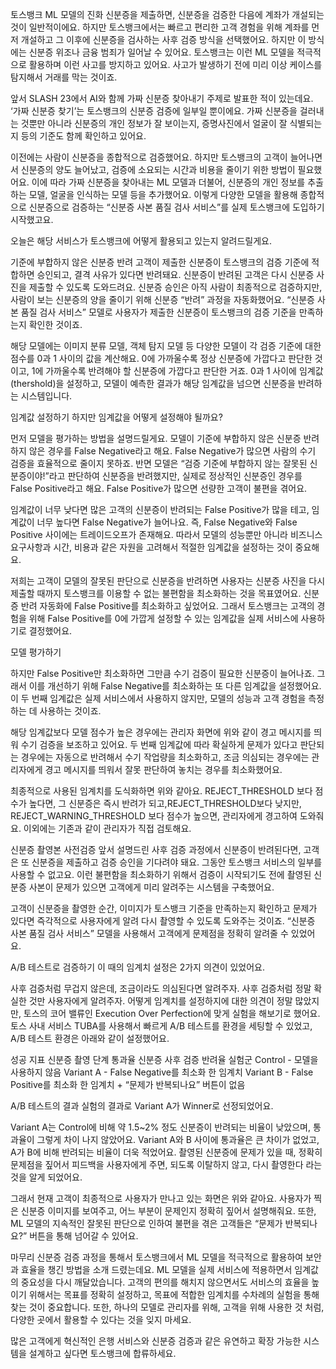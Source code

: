 토스뱅크 ML 모델의 진화
신분증을 제출하면, 신분증을 검증한 다음에 계좌가 개설되는 것이 일반적이에요. 하지만 토스뱅크에서는 빠르고 편리한 고객 경험을 위해 계좌를 먼저 개설하고 그 이후에 신분증을 검사하는 사후 검증 방식을 선택했어요. 하지만 이 방식에는 신분증 위조나 금융 범죄가 일어날 수 있어요. 토스뱅크는 이런 ML 모델을 적극적으로 활용하며 이런 사고를 방지하고 있어요. 사고가 발생하기 전에 미리 이상 케이스를 탐지해서 거래를 막는 것이죠. 

앞서 SLASH 23에서 AI와 함께 가짜 신분증 찾아내기 주제로 발표한 적이 있는데요. ‘가짜 신분증 찾기’는 토스뱅크의 신분증 검증에 일부일 뿐이에요. 가짜 신분증을 걸러내는 것뿐만 아니라 신분증의 개인 정보가 잘 보이는지, 증명사진에서 얼굴이 잘 식별되는지 등의 기준도 함께 확인하고 있어요. 


이전에는 사람이 신분증을 종합적으로 검증했어요. 하지만 토스뱅크의 고객이 늘어나면서 신분증의 양도 늘어났고, 검증에 소요되는 시간과 비용을 줄이기 위한 방법이 필요했어요. 이에 따라 가짜 신분증을 찾아내는 ML 모델과 더불어, 신분증의 개인 정보를 추출하는 모델, 얼굴을 인식하는 모델 등을 추가했어요. 이렇게 다양한 모델을 활용해 종합적으로 신분증으로 검증하는 “신분증 사본 품질 검사 서비스”를 실제 토스뱅크에 도입하기 시작했고요.

오늘은 해당 서비스가 토스뱅크에 어떻게 활용되고 있는지 알려드릴게요.

기준에 부합하지 않은 신분증 반려
고객이 제출한 신분증이 토스뱅크의 검증 기준에 적합하면 승인되고, 결격 사유가 있다면 반려돼요. 신분증이 반려된 고객은 다시 신분증 사진을 제출할 수 있도록 도와드려요. 신분증 승인은 아직 사람이 최종적으로 검증하지만, 사람이 보는 신분증의 양을 줄이기 위해 신분증 “반려” 과정을 자동화했어요. “신분증 사본 품질 검사 서비스” 모델로 사용자가 제출한 신분증이 토스뱅크의 검증 기준을 만족하는지 확인한 것이죠.

해당 모델에는 이미지 분류 모델, 객체 탐지 모델 등 다양한 모델이 각 검증 기준에 대한 점수를 0과 1 사이의 값을 계산해요. 0에 가까울수록 정상 신분증에 가깝다고 판단한 것이고, 1에 가까울수록 반려해야 할 신분증에 가깝다고 판단한 거죠. 0과 1 사이에 임계값(thershold)을 설정하고, 모델이 예측한 결과가 해당 임계값을 넘으면 신분증을 반려하는 시스템입니다. 

임계값 설정하기
하지만 임계값을 어떻게 설정해야 될까요?

먼저 모델을 평가하는 방법을 설명드릴게요. 모델이 기준에 부합하지 않은 신분증 반려하지 않은 경우를 False Negative라고 해요. False Negative가 많으면 사람의 수기 검증을 효율적으로 줄이지 못하죠. 반면 모델은 “검증 기준에 부합하지 않는 잘못된 신분증이야!”라고 판단하여 신분증을 반려했지만, 실제로 정상적인 신분증인 경우를 False Positive라고 해요. False Positive가 많으면 선량한 고객이 불편을 겪어요.


임계값이 너무 낮다면 많은 고객의 신분증이 반려되는 False Positive가 많을 테고, 임계값이 너무 높다면 False Negative가 늘어나요. 즉, False Negative와 False Positive 사이에는 트레이드오프가 존재해요. 따라서 모델의 성능뿐만 아니라 비즈니스 요구사항과 시간, 비용과 같은 자원을 고려해서 적절한 임계값을 설정하는 것이 중요해요.

저희는 고객이 모델의 잘못된 판단으로 신분증을 반려하면 사용자는 신분증 사진을 다시 제출할 때까지 토스뱅크를 이용할 수 없는 불편함을 최소화하는 것을 목표였어요. 신분증 반려 자동화에 False Positive를 최소화하고 싶었어요. 그래서 토스뱅크는 고객의 경험을 위해 False Positive를 0에 가깝게 설정할 수 있는 임계값을 실제 서비스에 사용하기로 결정했어요.

모델 평가하기

하지만 False Positive만 최소화하면 그만큼 수기 검증이 필요한 신분증이 늘어나죠. 그래서 이를 개선하기 위해 False Negative를 최소화하는 또 다른 임계값을 설정했어요. 이 두 번째 임계값은 실제 서비스에서 사용하지 않지만, 모델의 성능과 고객 경험을 측정하는 데 사용하는 것이죠.

해당 임계값보다 모델 점수가 높은 경우에는 관리자 화면에 위와 같이 경고 메시지를 띄워 수기 검증을 보조하고 있어요. 두 번째 임계값에 따라 확실하게 문제가 있다고 판단되는 경우에는 자동으로 반려해서 수기 작업량을 최소화하고, 조금 의심되는 경우에는 관리자에게 경고 메시지를 띄워서 잘못 판단하여 놓치는 경우를 최소화했어요.


최종적으로 사용된 임계치를 도식화하면 위와 같아요. REJECT_THRESHOLD 보다 점수가 높다면, 그 신분증은 즉시 반려가 되고,REJECT_THRESHOLD보다 낮지만, REJECT_WARNING_THRESHOLD 보다 점수가 높으면, 관리자에게 경고하여 도와줘요. 이외에는 기존과 같이 관리자가 직접 검토해요.


신분증 촬영본 사전검증
앞서 설명드린 사후 검증 과정에서 신분증이 반려된다면, 고객은 또 신분증을 제출하고 검증 승인을 기다려야 돼요. 그동안 토스뱅크 서비스의 일부를 사용할 수 없고요. 이런 불편함을 최소화하기 위해서 검증이 시작되기도 전에 촬영된 신분증 사본이 문제가 있으면 고객에게 미리 알려주는 시스템을 구축했어요.

고객이 신분증을 촬영한 순간, 이미지가 토스뱅크 기준을 만족하는지 확인하고 문제가 있다면 즉각적으로 사용자에게 알려 다시 촬영할 수 있도록 도와주는 것이죠. “신분증 사본 품질 검사 서비스” 모델을 사용해서 고객에게 문제점을 정확히 알려줄 수 있었어요.

A/B 테스트로 검증하기
이 때의 임계치 설정은 2가지 의견이 있었어요. 

사후 검증처럼 무겁지 않은데, 조금이라도 의심된다면 알려주자.
사후 검증처럼 정말 확실한 것만 사용자에게 알려주자.
어떻게 임계치를 설정하지에 대한 의견이 정말 많았지만, 토스의 코어 밸류인 Execution Over Perfection에 맞게 실험을 해보기로 했어요. 토스 사내 서비스 TUBA를 사용해서 빠르게 A/B 테스트를 환경을 세팅할 수 있었고, A/B 테스트 환경은 아래와 같이 설정했어요.

성공 지표 
신분증 촬영 단계 통과율
신분증 사후 검증 반려율
실험군
Control - 모델을 사용하지 않음
Variant A - False Negative를 최소화 한 임계치
Variant B - False Positive를 최소화 한 임계치 + “문제가 반복되나요” 버튼이 없음

A/B 테스트의 결과
실험의 결과로 Variant A가 Winner로 선정되었어요.

Variant A는 Control에 비해 약 1.5~2% 정도 신분증이 반려되는 비율이 낮았으며, 통과율이 그렇게 차이 나지 않았어요. Variant A와 B 사이에 통과율은 큰 차이가 없었고, A가 B에 비해 반려되는 비율이 더욱 적었어요. 촬영된 신분증에 문제가 있을 때, 정확히 문제점을 짚어서 피드백을 사용자에게 주면, 되도록 이탈하지 않고, 다시 촬영한다 라는 것을 알게 되었어요. 


그래서 현재 고객이 최종적으로 사용자가 만나고 있는 화면은 위와 같아요. 사용자가 찍은 신분증 이미지를 보여주고, 어느 부분이 문제인지 정확히 짚어서 설명해줘요. 또한, ML 모델의 지속적인 잘못된 판단으로 인하여 불편을 겪은 고객들은 “문제가 반복되나요?” 버튼을 통해 넘어갈 수 있어요.



마무리
신분증 검증 과정을 통해서 토스뱅크에서 ML 모델을 적극적으로 활용하여 보안과 효율을 챙긴 방법을 소개 드렸는데요. ML 모델을 실제 서비스에 적용하면서 임계값의 중요성을 다시 깨달았습니다. 고객의 편의를 해치지 않으면서도 서비스의 효율을 높이기 위해서는 목표를 정확히 설정하고, 목표에 적합한 임계치를 수차례의 실험을 통해 찾는 것이 중요합니다. 또한, 하나의 모델로 관리자를 위해, 고객을 위해 사용한 것 처럼, 다양한 곳에서 활용할 수 있다는 것을 잊지 마세요.

많은 고객에게 혁신적인 은행 서비스와 신분증 검증과 같은 유연하고 확장 가능한 시스템을 설계하고 싶다면 토스뱅크에 합류하세요. 

